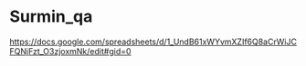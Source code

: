 # Surmin_qa
https://docs.google.com/spreadsheets/d/1_UndB61xWYvmXZIf6Q8aCrWiJCFQNjFzt_O3zjoxmNk/edit#gid=0